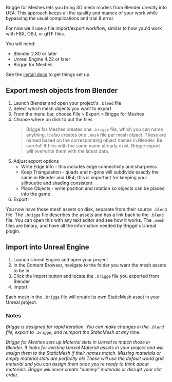Brigge for Meshes lets you bring 3D mesh models from Blender directly into UE4. This approach keeps all the quality and nuance of your work while bypassing the usual complications and trial & error.

For now we'll use a file import/export workflow, similar to how you'd work with FBX, OBJ, or glTF files.

You will need:
* Blender 2.80 or later
* Unreal Engine 4.22 or later
* Brigge for Meshes

See the [install docs](install.md) to get things set up.

## Export mesh objects from Blender

1. Launch Blender and open your project's `.blend` file
2. Select which mesh objects you want to export
3. From the menu bar, choose File > Export > Brigge for Meshes
4. Choose where on disk to put the files
	> Brigge for Meshes creates one `.brigge` file, which you can name anything.
	> It also creates one `.mesh` file per mesh object. These are named based on the corresponding object names in Blender.
	> Be careful! If files with the same name already exist, Brigge export will overwrite them with the latest data.
5. Adjust export options
	* Write Edge Info - this includes edge connectivity and sharpness
	* Keep Triangulation - quads and n-gons will subdivide exactly the same in Blender and UE4; this is important for keeping your silhouette and shading consistent
	* Place Objects - write position and rotation so objects can be placed into the game
6. Export!

You now have these mesh assets on disk, separate from their source `.blend` file. The `.brigge` file describes the assets and has a link back to the `.blend` file. You can open this with any text editor and see how it works. The `.mesh` files are binary, and have all the information needed by Brigge's Unreal plugin.

## Import into Unreal Engine

1. Launch Unreal Engine and open your project
2. In the Content Browser, navigate to the folder you want the mesh assets to be in
3. Click the Import button and locate the `.brigge` file you exported from Blender
4. Import!

Each mesh in the `.brigge` file will create its own StaticMesh asset in your Unreal project.


### Notes

_Brigge is designed for rapid iteration. You can make changes in the `.blend` file, export to `.brigge`, and reimport the StaticMesh at any time._

_Brigge for Meshes sets up Material slots in Unreal to match those in Blender. It looks for existing Unreal Material assets in your project and will assign them to the StaticMesh if their names match. Missing materials or empty material slots are perfectly ok! These will use the default world grid material and you can assign them once you're ready to think about materials. Brigge will never create "dummy" materials or disrupt your slot order._
